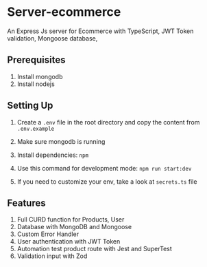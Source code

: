 # Server-ecommerce
An Express Js server for Ecommerce with TypeScript, JWT Token validation, Mongoose database, 

## Prerequisites

1. Install mongodb
2. Install nodejs

## Setting Up

1. Create a `.env` file in the root directory and copy the content from `.env.example`

2. Make sure mongodb is running
3. Install dependencies: `npm`
4. Use this command for development mode: `npm run start:dev`
5. If you need to customize your env, take a look at `secrets.ts` file

## Features

1. Full CURD function for Products, User
2. Database with MongoDB and Mongoose
3. Custom Error Handler
4. User authentication with JWT Token
5. Automation test product route with Jest and SuperTest
6. Validation input with Zod
